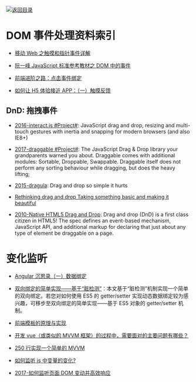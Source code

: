 [![返回目录](https://parg.co/UGo)](https://parg.co/b4z)

# DOM 事件处理资料索引

* [移动 Web 之触摸和指针事件详解](http://www.infoq.com/cn/articles/touch-pointer-event)

* [阮一峰 JavaScript 标准参考教材之 DOM 中的事件](http://javascript.ruanyifeng.com/dom/event.html#toc43)

* [前端进阶之路：点击事件绑定](https://github.com/cssmagic/blog/issues/48)

* [如何让 H5 体验接近 APP：（一）触摸反馈](https://segmentfault.com/a/1190000006864910)

## DnD: 拖拽事件

* [2016-interact.js #Project#](https://github.com/taye/interact.js): JavaScript drag and drop, resizing and multi-touch gestures with inertia and snapping for modern browsers (and also IE8+)

* [2017-draggable #Project#](https://github.com/Shopify/draggable): The JavaScript Drag & Drop library your grandparents warned you about. Draggable comes with additional modules: Sortable, Droppable, Swappable. Draggable itself does not perform any sorting behaviour while dragging, but does the heavy lifting;

* [2015-dragula](https://github.com/bevacqua/dragula): Drag and drop so simple it hurts

* [Rethinking drag and drop Taking something basic and making it beautiful](https://medium.com/@alexandereardon/rethinking-drag-and-drop-d9f5770b4e6b)

* [2010-Native HTML5 Drag and Drop](https://www.html5rocks.com/en/tutorials/dnd/basics/): Drag and drop (DnD) is a first class citizen in HTML5! The spec defines an event-based mechanism, JavaScript API, and additional markup for declaring that just about any type of element be draggable on a page.

# 变化监听

* [Angular 沉思录（一）数据绑定](https://github.com/xufei/blog/issues/10)

* [双向绑定的简单实现——基于“脏检测”](https://parg.co/bOW)：本文基于“脏检测”机制实现一个简单的双向绑定。若您对如何使用 ES5 的 getter/setter 实现动态数据绑定较为感兴趣，可移步至双向绑定的简单实现——基于 ES5 对象的 getter/setter 机制。

* [前端模板的原理与实现](http://www.tuicool.com/articles/Q73Ubym)

* [开发 vue（或类似的 MVVM 框架）的过程中，需要面对的主要问题有哪些？](https://www.zhihu.com/question/53176471/answer/134004234)

* [250 行实现一个简单的 MVVM](https://zhuanlan.zhihu.com/p/24475845)

- [如何监听 js 中变量的变化?](https://www.zhihu.com/question/44724640)

- [2017-如何监听页面 DOM 变动并高效响应](https://hijiangtao.github.io/2017/08/03/How-to-Manipulate-DOM-Effectively/)
